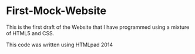 First-Mock-Website
==================

This is the first draft of the Website that I have programmed using a mixture of HTML5 and CSS. 

This code was written using HTMLpad 2014 
